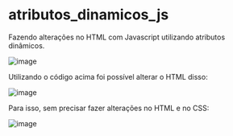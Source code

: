 # atributos_dinamicos_js
Fazendo alterações no HTML com Javascript utilizando atributos dinâmicos. 

![image](https://user-images.githubusercontent.com/47305804/172182394-68a3ef76-3109-43c5-a26d-4c3132d3be2b.png)

Utilizando o código acima foi possível alterar o HTML disso: 

![image](https://user-images.githubusercontent.com/47305804/172182169-b42613d6-0b58-420c-a92c-f23639e8952b.png)

Para isso, sem precisar fazer alterações no HTML e no CSS: 

![image](https://user-images.githubusercontent.com/47305804/172182335-21cc6209-b88a-4e41-85e0-4bb70474edbc.png)
